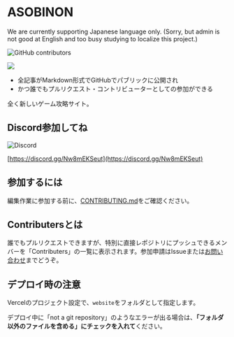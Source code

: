 # ASOBINON

We are currently supporting Japanese language only. (Sorry, but admin is not good at English and too busy studying to localize this project.)

![GitHub contributors](https://img.shields.io/github/contributors/aelyone/asobinon)

![](https://repository-images.githubusercontent.com/364472617/e2821200-b45f-11eb-91c9-0dc461e59cfe)

- 全記事がMarkdown形式でGitHubでパブリックに公開され
- かつ誰でもプルリクエスト・コントリビューターとしての参加ができる

全く新しいゲーム攻略サイト。

## Discord参加してね

![Discord](https://img.shields.io/discord/842949621340045343)

[https://discord.gg/Nw8mEKSeut](https://discord.gg/Nw8mEKSeut)

## 参加するには

編集作業に参加する前に、[CONTRIBUTING.md](https://github.com/aelyone/asobinon/blob/main/CONTRIBUTING.md)をご確認ください。

## Contributersとは

誰でもプルリクエストできますが、特別に直接レポジトリにプッシュできるメンバーを「Contributers」の一覧に表示されます。参加申請はIssueまたは[お問い合わせ](https://md-contact.ima.icu)までどうぞ。

## デプロイ時の注意

Vercelのプロジェクト設定で、`website`をフォルダとして指定します。

デプロイ中に「not a git repository」のようなエラーが出る場合は、**「フォルダ以外のファイルを含める」にチェックを入れて**ください。
